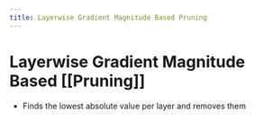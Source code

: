 ```yaml
---
title: Layerwise Gradient Magnitude Based Pruning
---
```


# Layerwise Gradient Magnitude Based [[Pruning]]
- Finds the lowest absolute value per layer and removes them











